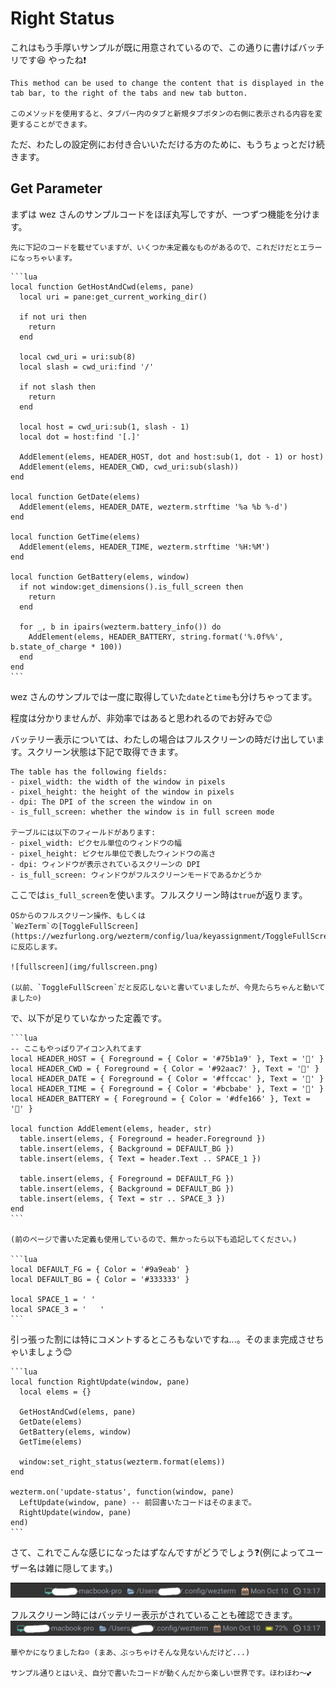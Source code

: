 # Right Status

これはもう手厚いサンプルが既に用意されているので、この通りに書けばバッチリです😆 やったね❗️

```admonish info title="[window:set_right_status(string)](https://wezfurlong.org/wezterm/config/lua/window/set_right_status.html)"
This method can be used to change the content that is displayed in the tab bar, to the right of the tabs and new tab button. 

このメソッドを使用すると、タブバー内のタブと新規タブボタンの右側に表示される内容を変更することができます。
```
ただ、わたしの設定例にお付き合いいただける方のために、もうちょっとだけ続きます。

## Get Parameter
まずは wez さんのサンプルコードをほぼ丸写しですが、一つずつ機能を分けます。

```admonish warning
先に下記のコードを載せていますが、いくつか未定義なものがあるので、これだけだとエラーになっちゃいます。
```

~~~admonish example title="status.lua"
```lua
local function GetHostAndCwd(elems, pane)
  local uri = pane:get_current_working_dir()

  if not uri then
    return
  end

  local cwd_uri = uri:sub(8)
  local slash = cwd_uri:find '/'

  if not slash then
    return
  end

  local host = cwd_uri:sub(1, slash - 1)
  local dot = host:find '[.]'

  AddElement(elems, HEADER_HOST, dot and host:sub(1, dot - 1) or host)
  AddElement(elems, HEADER_CWD, cwd_uri:sub(slash))
end

local function GetDate(elems)
  AddElement(elems, HEADER_DATE, wezterm.strftime '%a %b %-d')
end

local function GetTime(elems)
  AddElement(elems, HEADER_TIME, wezterm.strftime '%H:%M')
end

local function GetBattery(elems, window)
  if not window:get_dimensions().is_full_screen then
    return
  end

  for _, b in ipairs(wezterm.battery_info()) do
    AddElement(elems, HEADER_BATTERY, string.format('%.0f%%', b.state_of_charge * 100))
  end
end
```
~~~

wez さんのサンプルでは一度に取得していた`date`と`time`も分けちゃってます。

程度は分かりませんが、非効率ではあると思われるのでお好みで😉

バッテリー表示については、わたしの場合はフルスクリーンの時だけ出しています。スクリーン状態は下記で取得できます。

```admonish info title="[window:get_dimensions()](https://wezfurlong.org/wezterm/config/lua/window/get_dimensions.html)"
The table has the following fields:
- pixel_width: the width of the window in pixels
- pixel_height: the height of the window in pixels
- dpi: The DPI of the screen the window in on
- is_full_screen: whether the window is in full screen mode

テーブルには以下のフィールドがあります:
- pixel_width: ピクセル単位のウィンドウの幅
- pixel_height: ピクセル単位で表したウィンドウの高さ
- dpi: ウィンドウが表示されているスクリーンの DPI
- is_full_screen: ウィンドウがフルスクリーンモードであるかどうか

```

ここでは`is_full_screen`を使います。フルスクリーン時は`true`が返ります。

```admonish note
OSからのフルスクリーン操作、もしくは
`WezTerm`の[ToggleFullScreen](https://wezfurlong.org/wezterm/config/lua/keyassignment/ToggleFullScreen.html)
に反応します。

![fullscreen](img/fullscreen.png)

(以前、`ToggleFullScreen`だと反応しないと書いていましたが、今見たらちゃんと動いてました☺️)
```

で、以下が足りていなかった定義です。

~~~admonish example title="status.lua"
```lua
-- ここもやっぱりアイコン入れてます
local HEADER_HOST = { Foreground = { Color = '#75b1a9' }, Text = '' }
local HEADER_CWD = { Foreground = { Color = '#92aac7' }, Text = '' }
local HEADER_DATE = { Foreground = { Color = '#ffccac' }, Text = '' }
local HEADER_TIME = { Foreground = { Color = '#bcbabe' }, Text = '' }
local HEADER_BATTERY = { Foreground = { Color = '#dfe166' }, Text = '' }

local function AddElement(elems, header, str)
  table.insert(elems, { Foreground = header.Foreground })
  table.insert(elems, { Background = DEFAULT_BG })
  table.insert(elems, { Text = header.Text .. SPACE_1 })

  table.insert(elems, { Foreground = DEFAULT_FG })
  table.insert(elems, { Background = DEFAULT_BG })
  table.insert(elems, { Text = str .. SPACE_3 })
end
```

(前のページで書いた定義も使用しているので、無かったら以下も追記してください。)

```lua
local DEFAULT_FG = { Color = '#9a9eab' }
local DEFAULT_BG = { Color = '#333333' }

local SPACE_1 = ' '
local SPACE_3 = '   '
```
~~~

引っ張った割には特にコメントするところもないですね...。そのまま完成させちゃいましょう😊

~~~admonish example title="status.lua"
```lua
local function RightUpdate(window, pane)
  local elems = {}

  GetHostAndCwd(elems, pane)
  GetDate(elems)
  GetBattery(elems, window)
  GetTime(elems)

  window:set_right_status(wezterm.format(elems))
end

wezterm.on('update-status', function(window, pane)
  LeftUpdate(window, pane) -- 前回書いたコードはそのままで。
  RightUpdate(window, pane)
end)
```
~~~

さて、これでこんな感じになったはずなんですがどうでしょう❓(例によってユーザー名は雑に隠してます。)

![right-status](img/right-status.png)

フルスクリーン時にはバッテリー表示がされていることも確認できます。
![right-status](img/right-status-full.png)


```admonish success
華やかになりましたね☺️ (まあ、ぶっちゃけそんな見ないんだけど...) 

サンプル通りとはいえ、自分で書いたコードが動くんだから楽しい世界です。ほわほわ〜💕
```

